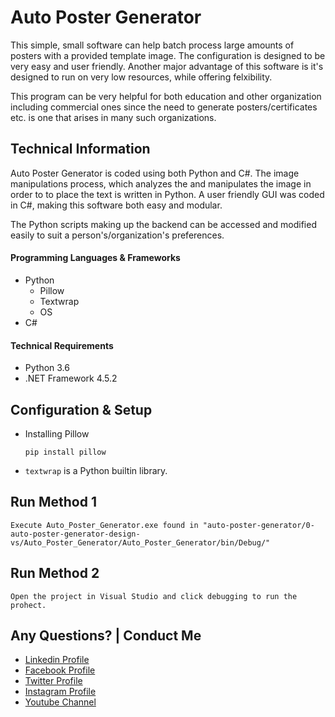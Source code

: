 
# Auto Poster Generator

This simple, small software can help batch process large amounts of posters with a provided template image. The configuration is designed to be very easy and user friendly. Another major advantage of this software is it's designed to run on very low resources, while offering felxibility.

This program can be very helpful for both education and other organization including commercial ones since the need to generate posters/certificates etc. is one that arises in many such organizations.

## Technical Information

Auto Poster Generator is coded using both Python and C#. The image manipulations process, which analyzes the and manipulates the image in order to to place the text is written in Python. A user friendly GUI was coded in C#, making this software both easy and modular.

The Python scripts making up the backend can be accessed and modified easily to suit a person's/organization's preferences.

#### Programming Languages & Frameworks

* Python
  * Pillow
  * Textwrap
  * OS
* C#

#### Technical Requirements

* Python 3.6
* .NET Framework 4.5.2

## Configuration & Setup

* Installing Pillow

  ```
  pip install pillow
  ```
* `textwrap` is a Python builtin library.

## Run Method 1

```
Execute Auto_Poster_Generator.exe found in "auto-poster-generator/0-auto-poster-generator-design-vs/Auto_Poster_Generator/Auto_Poster_Generator/bin/Debug/"
```

## Run Method 2

```
Open the project in Visual Studio and click debugging to run the prohect.
```


Any Questions? | Conduct Me
---

* [Linkedin Profile](https://www.linkedin.com/in/gunarakulan-gunaretnam-161119156/)
* [Facebook Profile](https://www.facebook.com/gunarakulan)
* [Twitter Profile](https://twitter.com/gunarakulang)
* [Instagram Profile](https://www.instagram.com/gunarakulan_gunaretnam/)
* [Youtube Channel](https://www.youtube.com/channel/UCMWkED5sabgVZSCKjZuRJXA/videos)
